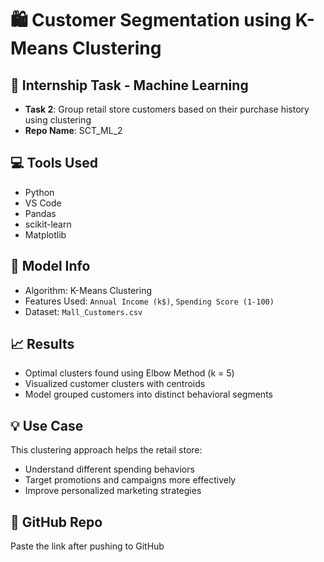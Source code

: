 # 🛍️ Customer Segmentation using K-Means Clustering

## 🧠 Internship Task - Machine Learning

- **Task 2**: Group retail store customers based on their purchase history using clustering
- **Repo Name**: SCT_ML_2

## 💻 Tools Used

- Python
- VS Code
- Pandas
- scikit-learn
- Matplotlib

## 🧮 Model Info

- Algorithm: K-Means Clustering
- Features Used: `Annual Income (k$)`, `Spending Score (1-100)`
- Dataset: `Mall_Customers.csv`

## 📈 Results

- Optimal clusters found using Elbow Method (k = 5)
- Visualized customer clusters with centroids
- Model grouped customers into distinct behavioral segments

## 💡 Use Case

This clustering approach helps the retail store:
- Understand different spending behaviors
- Target promotions and campaigns more effectively
- Improve personalized marketing strategies

## 🔗 GitHub Repo

Paste the link after pushing to GitHub
